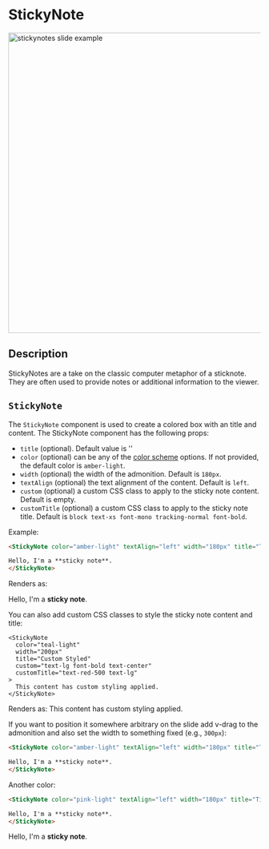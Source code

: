 # StickyNote

<img src="/screenshots/36.png" alt="stickynotes slide example" width="600" class="screenshot mb-10 mt-10"/>

## Description

StickyNotes are a take on the classic computer metaphor of a sticknote. They are often used to provide notes or additional information to the viewer.

## `StickyNote`

The `StickyNote` component is used to create a colored box with an title and content. The StickyNote component has the following props:

- `title` (optional). Default value is ''
- `color` (optional) can be any of the [color scheme](/colors) options. If not provided, the default color is `amber-light`.
- `width` (optional) the width of the admonition. Default is `180px`.
- `textAlign` (optional) the text alignment of the content. Default is `left`.
- `custom` (optional) a custom CSS class to apply to the sticky note content. Default is empty.
- `customTitle` (optional) a custom CSS class to apply to the sticky note title. Default is `block text-xs font-mono tracking-normal font-bold`.

Example:

```md
<StickyNote color="amber-light" textAlign="left" width="180px" title="Title">

Hello, I'm a **sticky note**.
</StickyNote>
```

Renders as:
<StickyNote color="amber-light" textAlign="left" width="180px" title="Title">

Hello, I'm a **sticky note**.
</StickyNote>

You can also add custom CSS classes to style the sticky note content and title:

```vue
<StickyNote
  color="teal-light"
  width="200px"
  title="Custom Styled"
  custom="text-lg font-bold text-center"
  customTitle="text-red-500 text-lg"
>
  This content has custom styling applied.
</StickyNote>
```

Renders as:
<StickyNote color="teal-light" width="200px" title="Custom Styled" custom="text-lg font-bold text-center" customTitle="text-red-500 text-lg">
This content has custom styling applied.
</StickyNote>

If you want to position it somewhere arbitrary on the slide add v-drag to the admonition and also set the width to something fixed (e.g., `300px`):

```md
<StickyNote color="amber-light" textAlign="left" width="180px" title="Title" v-drag>

Hello, I'm a **sticky note**.
</StickyNote>
```

Another color:

```md
<StickyNote color="pink-light" textAlign="left" width="180px" title="Title">

Hello, I'm a **sticky note**.
</StickyNote>
```

<StickyNote color="pink-light" textAlign="left" width="180px" title="Title">

Hello, I'm a **sticky note**.
</StickyNote>
